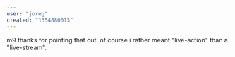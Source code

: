 ```yaml
---
user: "joreg"
created: "1354880013"
---
```


m9 thanks for pointing that out. of course i rather meant "live-action" than a "live-stream".
